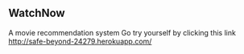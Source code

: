## WatchNow
A movie recommendation system
Go try yourself by clicking this link
http://safe-beyond-24279.herokuapp.com/
